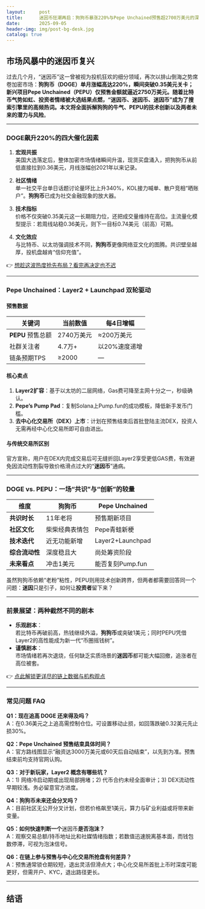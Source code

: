 ```yaml
---
layout:     post
title:      迷因币狂潮再启：狗狗币暴涨220%与Pepe Unchained预售超2700万美元的深度解析
date:       2025-09-05
header-img: img/post-bg-desk.jpg
catalog: true
---
```


## 市场风暴中的迷因币复兴
过去几个月，“迷因币”这一曾被视为投机狂欢的细分领域，再次以排山倒海之势席卷加密市场：**狗狗币（DOGE）**单月涨幅高达220%，瞬间突破0.35美元关卡；新兴项目**Pepe Unchained（PEPU）**仅预售金额就逼近2750万美元。随着比特币气势如虹、投资者情绪被大选结果点燃，“**迷因币**、迷因币、迷因币”成为了搜索引擎里的高频热词。本文将全面拆解狗狗的牛气、PEPU的技术创新以及两者未来的**潜力与风险**。

---

### DOGE飙升220%的四大催化因素

1. **宏观共振**  
   美国大选落定后，整体加密市场情绪瞬间升温，现货买盘涌入，把狗狗币从前低直接拉到0.36美元，月线涨幅创2021年以来记录。

2. **社区情绪**  
   单一社交平台单日话题讨论量环比上升340%，KOL接力喊单、散户竞相“晒账户”。**狗狗币**已成为社交金融现象的放大器。

3. **技术指标**  
   价格不仅突破0.35美元这一长期阻力位，还把成交量维持在高位。主流量化模型提示：若周线站稳0.36美元，则下一目标0.74美元（前高）可期。

4. **文化效应**  
   与比特币、以太坊强调技术不同，**狗狗币**更像网络亚文化的图腾。共识壁垒越厚，投机盘越肯“信仰充值”。

👉 [想趁这波热度抢先布局？看完再决定也不迟](https://okxdog.com/)

---

### Pepe Unchained：Layer2 + Launchpad 双轮驱动

#### 预售数据  
| 关键词 | 当前数值 | 每4日增幅 |
|---|---|---|
| **PEPU** 预售总额 | 2740万美元 | ≈200万美元 |
| 社群关注者 | 4.7万+ | 以20%速度递增 |
| 链条预期TPS | ≥2000 | — |

#### 核心卖点
1. **Layer2扩容**：基于以太坊的二层网络，Gas费可降至主网十分之一，秒级确认。
2. **Pepe’s Pump Pad**：复制Solana上Pump.fun的成功模板，降低新手发币门槛。
3. **去中心化交易所（DEX）上市**：计划在预售结束后首批登陆主流DEX，投资人无需再经中心化交易所即可自由进出。

#### 与传统交易所区别  
官方宣称，用户在DEX内完成交易后可无缝折回Layer2享受更低GAS费，有效避免因流动性割裂导致价格滑点过大的“**迷因币**”通病。

---

### DOGE vs. PEPU：一场“共识”与“创新”的较量

| 维度 | 狗狗币 | Pepe Unchained |
|---|---|---|
| **共识时长** | 11年老将 | 预售期新项目 |
| **社区文化** | 柴柴经典表情包 | Pepe青蛙新梗 |
| **技术迭代** | 近无功能新增 | Layer2+Launchpad |
| **综合流动性** | 深度稳且大 | 尚处筹资阶段 |
| **未来看点** | 冲击1美元 | 能否复刻Pump.fun |

虽然狗狗币依赖“老粉”粘性，PEPU则用技术创新跨界，但两者都需要回答同一个问题：**迷因**只是引子，如何让**投资者**留下来？

---

### 前景展望：两种截然不同的剧本
- **乐观剧本**：  
  若比特币再破前高，热钱继续外溢，**狗狗币**或突破1美元；同时PEPU凭借Layer2的高性能成为新一代“币圈摇钱树”。
- **谨慎剧本**：  
  市场情绪若再次退烧，任何缺乏实质场景的**迷因币**都可能大幅回撤，追涨者在高位被套。

👉 [点此解锁更详尽的链上数据与机构观点](https://okxdog.com/)

---

### 常见问题 FAQ

**Q1：现在追高 DOGE 还来得及吗？**  
A：在0.36美元之上追高需控制仓位。可设置移动止损，如回落跌破0.32美元先止损30%。  

**Q2：Pepe Unchained 预售结束具体时间？**  
A：官方路线图显示“融资达3000万美元或60天后自动结束”，以先到为准。预售结束前均支持官网认购。  

**Q3：对于新玩家，Layer2 概念有哪些坑？**  
A：1) 网络冷启动期或出现局部拥堵；2) 代币合约未经全面审计；3) DEX流动性早期较浅。务必留意官方进度。  

**Q4：狗狗币未来还会分叉吗？**  
A：目前社区无公开分叉计划，但若价格飙至1美元，算力与矿业利益或将带来新变量。  

**Q5：如何快速判断一个**迷因币**是否泡沫？**  
A：观察交易总额/持币地址比和社媒情绪指数；若数值迅速脱离基本面，而钱包数停滞，可视为泡沫信号。  

**Q6：在链上参与预售与中心化交易所抢盘有何差异？**  
A：预售通常锁仓期较短，退出灵活但滑点大；中心化交易所首批上币时深度可能更好，但需开户、KYC，退出路径更长。

---

## 结语